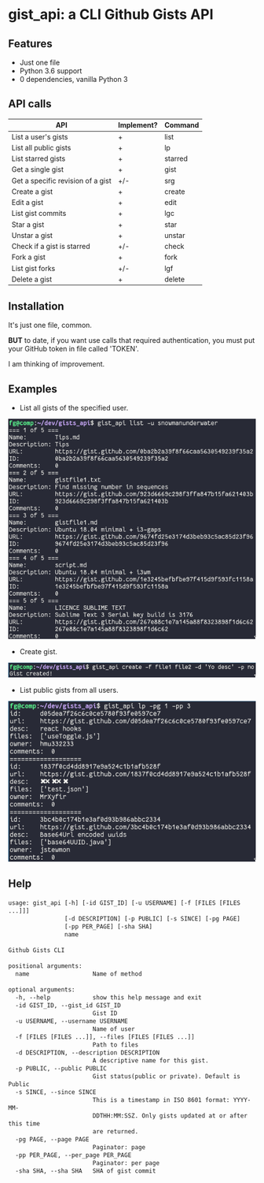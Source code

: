 # gist_api: a CLI Github Gists API


Features
--------

* Just one file
* Python 3.6 support
* 0 dependencies, vanilla Python 3


API calls
---------

| API                               | Implement? | Command        |
|-----------------------------------|------------|----------------|
| List a user's gists               | +          | list           |
| List all public gists             | +          | lp             |
| List starred gists                | +          | starred        |
| Get a single gist                 | +          | gist           |
| Get a specific revision of a gist | +/-        | srg            |
| Create a gist                     | +          | create         |
| Edit a gist                       | +          | edit           |
| List gist commits                 | +          | lgc            |
| Star a gist                       | +          | star           |
| Unstar a gist                     | +          | unstar         |
| Check if a gist is starred        | +/-        | check          |
| Fork a gist                       | +          | fork           |
| List gist forks                   | +/-        | lgf            |
| Delete a gist                     | +          | delete         |


Installation
------------

It's just one file, common.

**BUT** to date, if you want use calls that required authentication, you must put your GitHub token in file called 'TOKEN'.

I am thinking of improvement.


Examples
--------

* List all gists of the specified user.

![list](https://github.com/snowmanunderwater/gists_api/blob/master/screenshots/list.png)

* Create gist.

![create](https://github.com/snowmanunderwater/gists_api/blob/master/screenshots/create.png)

* List public gists from all users.

![list](https://github.com/snowmanunderwater/gists_api/blob/master/screenshots/list_public.png)




Help
----

```
usage: gist_api [-h] [-id GIST_ID] [-u USERNAME] [-f [FILES [FILES ...]]]
                [-d DESCRIPTION] [-p PUBLIC] [-s SINCE] [-pg PAGE]
                [-pp PER_PAGE] [-sha SHA]
                name

Github Gists CLI

positional arguments:
  name                  Name of method

optional arguments:
  -h, --help            show this help message and exit
  -id GIST_ID, --gist_id GIST_ID
                        Gist ID
  -u USERNAME, --username USERNAME
                        Name of user
  -f [FILES [FILES ...]], --files [FILES [FILES ...]]
                        Path to files
  -d DESCRIPTION, --description DESCRIPTION
                        A descriptive name for this gist.
  -p PUBLIC, --public PUBLIC
                        Gist status(public or private). Default is Public
  -s SINCE, --since SINCE
                        This is a timestamp in ISO 8601 format: YYYY-MM-
                        DDTHH:MM:SSZ. Only gists updated at or after this time
                        are returned.
  -pg PAGE, --page PAGE
                        Paginator: page
  -pp PER_PAGE, --per_page PER_PAGE
                        Paginator: per page
  -sha SHA, --sha SHA   SHA of gist commit
```
